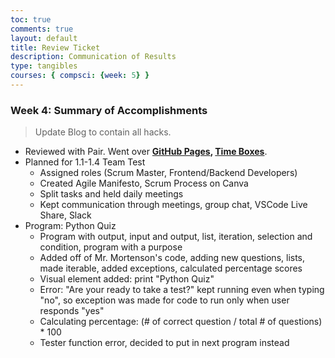 ```yaml
---
toc: true
comments: true
layout: default
title: Review Ticket
description: Communication of Results
type: tangibles
courses: { compsci: {week: 5} }
---
```


### Week 4: Summary of Accomplishments
> Update Blog to contain all hacks.  
- Reviewed with Pair. Went over <b>[GitHub Pages](http://localhost:4200/student), [Time Boxes](http://localhost:4200/student/compsci)</b>.
- Planned for 1.1-1.4 Team Test
  - Assigned roles (Scrum Master, Frontend/Backend Developers)
  - Created Agile Manifesto, Scrum Process on Canva
  - Split tasks and held daily meetings 
  - Kept communication through meetings, group chat, VSCode Live Share, Slack
- Program: Python Quiz
  - Program with output, input and output, list, iteration, selection and condition, program with a purpose
  - Added off of Mr. Mortenson's code, adding new questions, lists, made iterable, added exceptions, calculated percentage scores
  - Visual element added: print "Python Quiz"
  - Error: "Are your ready to take a test?" kept running even when typing "no", so exception was made for code to run only when user responds "yes"
  - Calculating percentage: (# of correct question / total # of questions) * 100
  - Tester function error, decided to put in next program instead